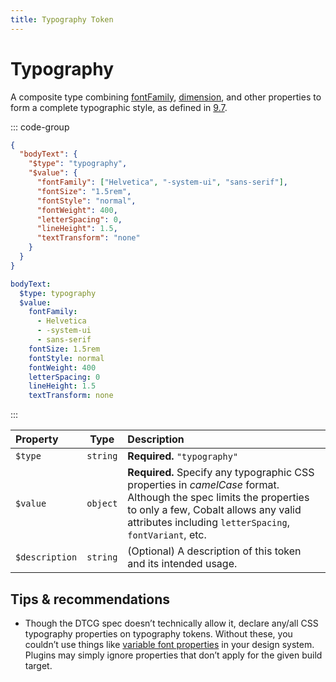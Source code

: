 ```yaml
---
title: Typography Token
---
```


# Typography

A composite type combining [fontFamily](/tokens/font-family), [dimension](/tokens/dimension), and other properties to form a complete typographic style, as defined in [9.7](https://design-tokens.github.io/community-group/format/#typography).

::: code-group

```json [JSON]
{
  "bodyText": {
    "$type": "typography",
    "$value": {
      "fontFamily": ["Helvetica", "-system-ui", "sans-serif"],
      "fontSize": "1.5rem",
      "fontStyle": "normal",
      "fontWeight": 400,
      "letterSpacing": 0,
      "lineHeight": 1.5,
      "textTransform": "none"
    }
  }
}
```

```yaml [YAML]
bodyText:
  $type: typography
  $value:
    fontFamily:
      - Helvetica
      - -system-ui
      - sans-serif
    fontSize: 1.5rem
    fontStyle: normal
    fontWeight: 400
    letterSpacing: 0
    lineHeight: 1.5
    textTransform: none
```

:::

| Property       |   Type   | Description                                                                                                                                                                                                          |
| :------------- | :------: | :------------------------------------------------------------------------------------------------------------------------------------------------------------------------------------------------------------------- |
| `$type`        | `string` | **Required.** `"typography"`                                                                                                                                                                                         |
| `$value`       | `object` | **Required.** Specify any typographic CSS properties in _camelCase_ format. Although the spec limits the properties to only a few, Cobalt allows any valid attributes including `letterSpacing`, `fontVariant`, etc. |
| `$description` | `string` | (Optional) A description of this token and its intended usage.                                                                                                                                                       |

## Tips & recommendations

- Though the DTCG spec doesn’t technically allow it, declare any/all CSS typography properties on typography tokens. Without these, you couldn’t use things like [variable font properties](https://fonts.google.com/knowledge/introducing_type/introducing_variable_fonts) in your design system. Plugins may simply ignore properties that don’t apply for the given build target.
